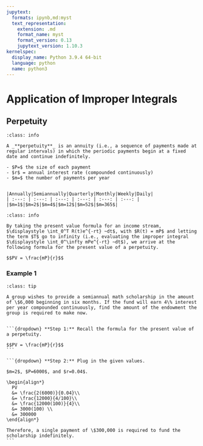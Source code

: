 ```yaml
---
jupytext:
  formats: ipynb,md:myst
  text_representation:
    extension: .md
    format_name: myst
    format_version: 0.13
    jupytext_version: 1.10.3
kernelspec:
  display_name: Python 3.9.4 64-bit
  language: python
  name: python3
---
```

# Application of Improper Integrals

## Perpetuity

```{admonition} Definition and Notation
:class: info

A _**perpetuity**_ is an annuity (i.e., a sequence of payments made at regular intervals) in which the periodic payments begin at a fixed date and continue indefinitely.

- $P=$ the size of each payment
- $r$ = annual interest rate (compounded continuously)
- $m=$ the number of payments per year


|Annually|Semiannually|Quarterly|Monthly|Weekly|Daily|
| :---: | :---: | :---: | :---: | :---: | :---: |
|$m=1$|$m=2$|$m=4$|$m=12$|$m=52$|$m=365$|
```




```{admonition} Present Value of a Perpetuity
:class: info

By taking the present value formula for an income stream, $\displaystyle \int_0^T R(t)e^{-rt} ~dt$, with $R(t) = mP$ and letting the term $T$ go to infinity (i.e., evaluating the improper integral $\displaystyle \int_0^\infty mPe^{-rt} ~dt$), we arrive at the following formula for the present value of a perpetuity.

$$PV = \frac{mP}{r}$$
```

### Example 1

````{admonition} Funding a scholarship indefinitely
:class: tip

A group wishes to provide a semiannual math scholarship in the amount of \$6,000 beginning in six months. If the fund will earn 4\% interest per year compounded continuously, find the amount of the endowment the group is required to make now.


```{dropdown} **Step 1:** Recall the formula for the present value of a perpetuity.

$$PV = \frac{mP}{r}$$
```

```{dropdown} **Step 2:** Plug in the given values.

$m=2$, $P=6000$, and $r=0.04$. 

\begin{align*}
  PV
  &= \frac{2(6000)}{0.04}\\
  &= \frac{12000}{4/100}\\
  &= \frac{12000(100)}{4}\\
  &= 3000(100) \\
  &= 300000
\end{align*}

Therefore, a single payment of \$300,000 is required to fund the scholarship indefinitely.
```
````